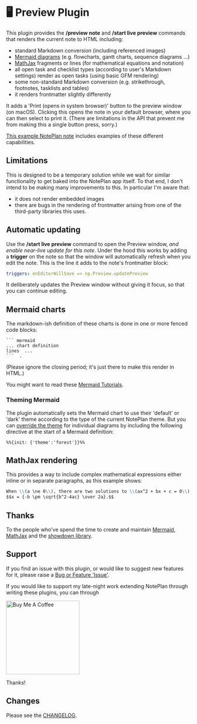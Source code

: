 # 🖥️ Preview Plugin
This plugin provides the **/preview note** and **/start live preview** commands that renders the current note to HTML including:
- standard Markdown conversion (including referenced images)
- [Mermaid diagrams](https://mermaid.js.org) (e.g. flowcharts, gantt charts, sequence diagrams ...)
- [MathJax](https://www.mathjax.org/) fragments or lines (for mathematical equations and notation)
- all open task and checklist types (according to user's Markdown settings) render as open tasks (using basic GFM rendering)
- some non-standard Markdown conversion (e.g. strikethrough, footnotes, tasklists and tables)
- it renders frontmatter slightly differently

It adds a 'Print (opens in system browser)' button to the preview window (on macOS). Clicking this opens the note in your default browser, where you can then select to print it. (There are limitations in the API that prevent me from making this a single button press, sorry.)

[This example NotePlan note](https://noteplan.co/n/EA936BC2-A6C1-43F7-9C34-E2C31CF96AC6) includes examples of these different capabilities.

## Limitations
This is designed to be a temporary solution while we wait for similar functionality to get baked into the NotePlan app itself. To that end, I don't intend to be making many improvements to this.  In particular I'm aware that:

- it does not render embedded images
-  there are bugs in the rendering of frontmatter arising from one of the third-party libraries this uses.

## Automatic updating
Use the **/start live preview** command to open the Preview window, _and enable near-live update for this note_. Under the hood this works by adding a **trigger** on the note so that the window will automatically refresh when you edit the note. This is the line it adds to the note's frontmatter block:
```yaml
triggers: onEditorWillSave => np.Preview.updatePreview
```

It deliberately updates the Preview window without giving it focus, so that you can continue editing.

## Mermaid charts
The markdown-ish definition of these charts is done in one or more fenced code blocks:

```
``` mermaid
... chart definition
lines  ...
```  .
```
(Please ignore the closing period; it's just there to make this render in HTML.)

You might want to read these [Mermaid Tutorials](https://mermaid.js.org/config/Tutorials.html).

### Theming Mermaid
The plugin automatically sets the Mermaid chart to use their 'default' or 'dark' theme according to the type of the current NotePlan theme. But you can [override the theme](https://mermaid.js.org/config/theming.html) for individual diagrams by including the following directive at the start of a Mermaid definition:

`%%{init: {'theme':'forest'}}%%`

## MathJax rendering
This provides a way to include complex mathematical expressions either inline or in separate paragraphs, as this example shows:
```md
When \\(a \ne 0\\), there are two solutions to \\(ax^2 + bx + c = 0\\), and they are:
$$x = {-b \pm \sqrt{b^2-4ac} \over 2a}.$$
```

## Thanks
To the people who've spend the time to create and maintain [Mermaid](https://mermaid.js.org), [MathJax](https://www.mathjax.org/) and the [showdown library](https://github.com/showdownjs/showdown).

## Support
If you find an issue with this plugin, or would like to suggest new features for it, please raise a [Bug or Feature 'Issue'](https://github.com/NotePlan/plugins/issues).

If you would like to support my late-night work extending NotePlan through writing these plugins, you can through

[<img width="200px" alt="Buy Me A Coffee" src="https://www.buymeacoffee.com/assets/img/guidelines/download-assets-sm-2.svg" />](https://www.buymeacoffee.com/revjgc)

Thanks!

## Changes
Please see the [CHANGELOG](CHANGELOG.md).
